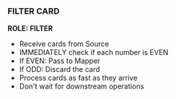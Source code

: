 ### FILTER CARD
**ROLE: FILTER**
- Receive cards from Source
- IMMEDIATELY check if each number is EVEN
- If EVEN: Pass to Mapper
- If ODD: Discard the card
- Process cards as fast as they arrive
- Don't wait for downstream operations